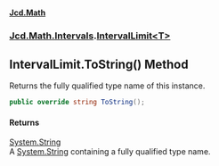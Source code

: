 #### [Jcd.Math](index.md 'index')
### [Jcd.Math.Intervals](Jcd.Math.Intervals.md 'Jcd.Math.Intervals').[IntervalLimit&lt;T&gt;](Jcd.Math.Intervals.IntervalLimit_T_.md 'Jcd.Math.Intervals.IntervalLimit<T>')

## IntervalLimit<T>.ToString() Method

Returns the fully qualified type name of this instance.

```csharp
public override string ToString();
```

#### Returns
[System.String](https://docs.microsoft.com/en-us/dotnet/api/System.String 'System.String')  
A [System.String](https://docs.microsoft.com/en-us/dotnet/api/System.String 'System.String') containing a fully qualified type name.